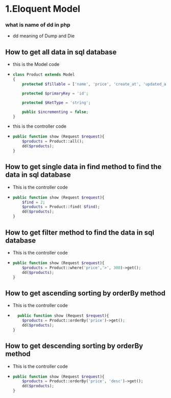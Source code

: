 # 1.Eloquent Model

### what is name of dd in php

- dd meaning of Dump and Die

## How to get all data in sql database

- this is the Model code

- ```php
  class Product extends Model
  {
      protected $fillable = ['name', 'price', 'create_at', 'updated_at'];

      protected $primaryKey = 'id';

      protected $KetType = 'string';

      public $incrementing = false;
  }
  ```

- this is the controller code

- ```php
  public function show (Request $request){
      $products = Product::all();
      dd($products);
  }
  ```

## How to get single data in find method to find the data in sql database

- This is the controller code

- ```php
  public function show (Request $request){
      $find = 2;
      $products = Product::find( $find);
      dd($products);
  }
  ```

## How to get filter method to find the data in sql database

- This is the controller code

- ```php
  public function show (Request $request){
      $products = Product::where('price','>', 300)->get();
      dd($products);
  }
  ```

## How to get ascending sorting by orderBy method

- This is the controller code

- ```php
    public function show (Request $request){
      $products = Product::orderBy('price')->get();
      dd($products);
  }
  ```

## How to get descending sorting by orderBy method

- This is the controller code

- ```php
  public function show (Request $request){
      $products = Product::orderBy('price', 'desc')->get();
      dd($products);
  }
  ```
